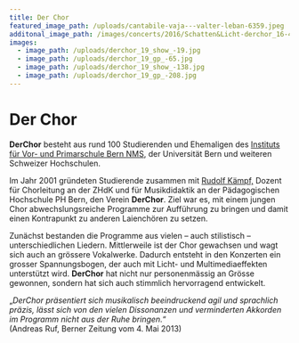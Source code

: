```yaml
---
title: Der Chor
featured_image_path: /uploads/cantabile-vaja---valter-leban-6359.jpeg
additonal_image_path: /images/concerts/2016/Schatten&Licht-derchor_16-460.jpg
images:
  - image_path: /uploads/derchor_19_show_-19.jpg
  - image_path: /uploads/derchor_19_gp_-65.jpg
  - image_path: /uploads/derchor_19_show_-138.jpg
  - image_path: /uploads/derchor_19_gp_-208.jpg
---
```


# Der Chor

**DerChor** besteht aus rund 100 Studierenden und Ehemaligen des [Instituts für Vor- und Primarschule Bern NMS](http://www.ivp-nms.ch/), der Universität Bern und weiteren Schweizer Hochschulen.

Im Jahr 2001 gründeten Studierende zusammen mit [Rudolf Kämpf,](/website/personen/ruedi) Dozent für Chorleitung an der ZHdK und für Musikdidaktik an der Pädagogischen Hochschule PH Bern, den Verein **DerChor**. Ziel war es, mit einem jungen Chor abwechslungsreiche Programme zur Aufführung zu bringen und damit einen Kontrapunkt zu anderen Laienchören zu setzen.

Zunächst bestanden die Programme aus vielen – auch stilistisch – unterschiedlichen Liedern. Mittlerweile ist der Chor gewachsen und wagt sich auch an grössere Vokalwerke. Dadurch entsteht in den Konzerten ein grosser Spannungsbogen, der auch mit Licht- und Multimediaeffekten unterstützt wird. **DerChor** hat nicht nur personenmässig an Grösse gewonnen, sondern hat sich auch stimmlich hervorragend entwickelt.

„_DerChor präsentiert sich musikalisch beeindruckend agil und sprachlich präzis, lässt sich von den vielen Dissonanzen und verminderten Akkorden im Programm nicht aus der Ruhe bringen._“  
(Andreas Ruf, Berner Zeitung vom 4\. Mai 2013)
